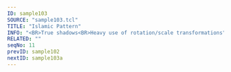 ```yaml
---
ID: sample103
SOURCE: "sample103.tcl"
TITLE: "Islamic Pattern"
INFO: "<BR>True shadows<BR>Heavy use of rotation/scale transformations"
RELATED: ""
seqNo: 11
prevID: sample102
nextID: sample103a
---
```

